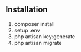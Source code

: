 ## Installation

1. composer install
2. setup .env
3. php artisan key:generate
4. php artisan migrate
